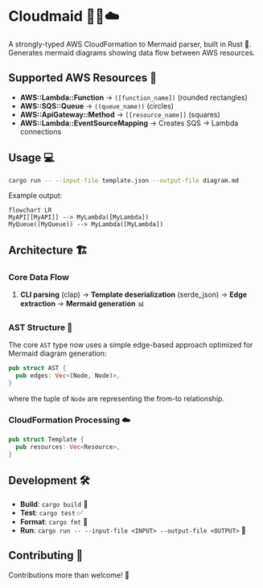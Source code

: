 # Cloudmaid 🧜‍♀️☁️

A strongly-typed AWS CloudFormation to Mermaid parser, built in Rust 🦀. Generates mermaid diagrams showing data flow between AWS resources.

## Supported AWS Resources 🚀

- **AWS::Lambda::Function** → `([function_name])` (rounded rectangles)
- **AWS::SQS::Queue** → `((queue_name))` (circles) 
- **AWS::ApiGateway::Method** → `[[resource_name]]` (squares)
- **AWS::Lambda::EventSourceMapping** → Creates SQS → Lambda connections

## Usage 💻

```bash
cargo run -- --input-file template.json --output-file diagram.md
```

Example output:
```mermaid
flowchart LR
MyAPI[[MyAPI]] --> MyLambda([MyLambda])
MyQueue((MyQueue)) --> MyLambda([MyLambda])
```

## Architecture 🏗️

### Core Data Flow 
1. **CLI parsing** (clap) → **Template deserialization** (serde_json) → **Edge extraction** → **Mermaid generation** 📊

### AST Structure 🌳

The core `AST` type now uses a simple edge-based approach optimized for Mermaid diagram generation:

```rust
pub struct AST {
  pub edges: Vec<(Node, Node)>,
}
```

where the tuple of `Node` are representing the from-to relationship.

### CloudFormation Processing ☁️

```rust
pub struct Template {
  pub resources: Vec<Resource>,
}
```

## Development 🛠️

- **Build**: `cargo build` 🔨
- **Test**: `cargo test` ✅
- **Format**: `cargo fmt` 💅
- **Run**: `cargo run -- --input-file <INPUT> --output-file <OUTPUT>` 🚀

## Contributing 🤝

Contributions more than welcome! 🎉

